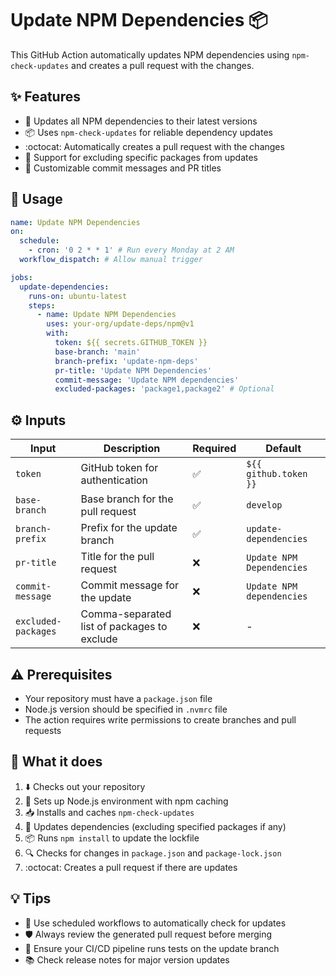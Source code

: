 # Update NPM Dependencies :package:

This GitHub Action automatically updates NPM dependencies using `npm-check-updates` and creates a pull request with the changes.

## :sparkles: Features

- :arrows_counterclockwise: Updates all NPM dependencies to their latest versions
- :package: Uses `npm-check-updates` for reliable dependency updates
- :octocat: Automatically creates a pull request with the changes
- :no_entry_sign: Support for excluding specific packages from updates
- :memo: Customizable commit messages and PR titles

## :rocket: Usage

```yaml
name: Update NPM Dependencies
on:
  schedule:
    - cron: '0 2 * * 1' # Run every Monday at 2 AM
  workflow_dispatch: # Allow manual trigger

jobs:
  update-dependencies:
    runs-on: ubuntu-latest
    steps:
      - name: Update NPM Dependencies
        uses: your-org/update-deps/npm@v1
        with:
          token: ${{ secrets.GITHUB_TOKEN }}
          base-branch: 'main'
          branch-prefix: 'update-npm-deps'
          pr-title: 'Update NPM Dependencies'
          commit-message: 'Update NPM dependencies'
          excluded-packages: 'package1,package2' # Optional
```

## :gear: Inputs

| Input               | Description                                 | Required           | Default                   |
| ------------------- | ------------------------------------------- | ------------------ | ------------------------- |
| `token`             | GitHub token for authentication             | :white_check_mark: | `${{ github.token }}`     |
| `base-branch`       | Base branch for the pull request            | :white_check_mark: | `develop`                 |
| `branch-prefix`     | Prefix for the update branch                | :white_check_mark: | `update-dependencies`     |
| `pr-title`          | Title for the pull request                  | :x:                | `Update NPM Dependencies` |
| `commit-message`    | Commit message for the update               | :x:                | `Update NPM dependencies` |
| `excluded-packages` | Comma-separated list of packages to exclude | :x:                | -                         |

## :warning: Prerequisites

- Your repository must have a `package.json` file
- Node.js version should be specified in `.nvmrc` file
- The action requires write permissions to create branches and pull requests

## :memo: What it does

1. :arrow_down: Checks out your repository
2. :wrench: Sets up Node.js environment with npm caching
3. :inbox_tray: Installs and caches `npm-check-updates`
4. :arrows_counterclockwise: Updates dependencies (excluding specified packages if any)
5. :package: Runs `npm install` to update the lockfile
6. :mag: Checks for changes in `package.json` and `package-lock.json`
7. :octocat: Creates a pull request if there are updates

## :bulb: Tips

- :calendar: Use scheduled workflows to automatically check for updates
- :shield: Always review the generated pull request before merging
- :test_tube: Ensure your CI/CD pipeline runs tests on the update branch
- :books: Check release notes for major version updates

